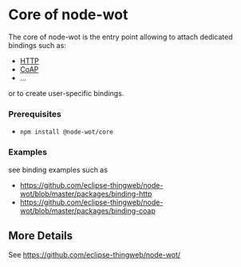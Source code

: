 # Core of node-wot

The core of node-wot is the entry point allowing to attach dedicated bindings such as:

-   [HTTP](https://github.com/eclipse-thingweb/node-wot/blob/master/packages/binding-http)
-   [CoAP](https://github.com/eclipse-thingweb/node-wot/blob/master/packages/binding-coap)
-   ...

or to create user-specific bindings.

### Prerequisites

-   `npm install @node-wot/core`

### Examples

see binding examples such as

-   https://github.com/eclipse-thingweb/node-wot/blob/master/packages/binding-http
-   https://github.com/eclipse-thingweb/node-wot/blob/master/packages/binding-coap

## More Details

See <https://github.com/eclipse-thingweb/node-wot/>
